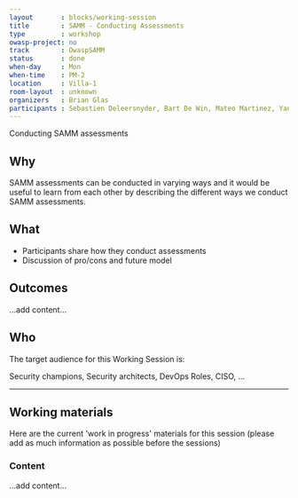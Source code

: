 ```yaml
---
layout       : blocks/working-session
title        : SAMM - Conducting Assessments
type         : workshop
owasp-project: no
track        : OwaspSAMM
status       : done
when-day     : Mon
when-time    : PM-2
location     : Villa-1
room-layout  : unknown
organizers   : Brian Glas
participants : Sebastien Deleersnyder, Bart De Win, Mateo Martinez, Yan Kravchenko, Viktor Lindstrom
---
```


Conducting SAMM assessments

## Why

SAMM assessments can be conducted in varying ways and it would be useful to learn from each other by describing the different ways we conduct SAMM assessments.

## What

- Participants share how they conduct assessments
- Discussion of pro/cons and future model

## Outcomes

...add content...

## Who

The target audience for this Working Session is:

Security champions, Security architects, DevOps Roles, CISO, ...

--- 

## Working materials

Here are the current 'work in progress' materials for this session (please add as much information as possible before the sessions)

### Content

...add content...
